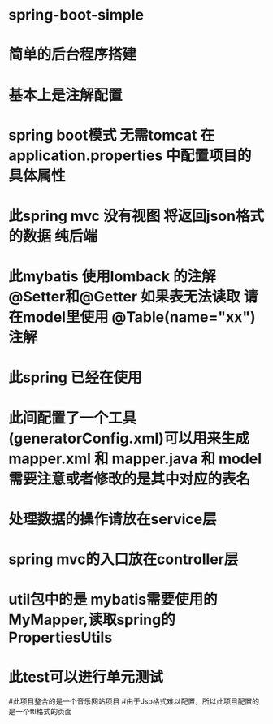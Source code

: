 # spring-boot-simple
# 简单的后台程序搭建 
# 基本上是注解配置
# spring boot模式 无需tomcat 在application.properties 中配置项目的具体属性
# 此spring mvc 没有视图 将返回json格式的数据 纯后端
# 此mybatis 使用lomback 的注解 @Setter和@Getter 如果表无法读取 请在model里使用 @Table(name="xx")注解
# 此spring 已经在使用 
# 此间配置了一个工具(generatorConfig.xml)可以用来生成 mapper.xml 和 mapper.java 和 model 需要注意或者修改的是其中对应的表名
# 处理数据的操作请放在service层
# spring mvc的入口放在controller层
# util包中的是 mybatis需要使用的MyMapper,读取spring的PropertiesUtils
# 此test可以进行单元测试


#此项目整合的是一个音乐网站项目
#由于Jsp格式难以配置，所以此项目配置的是一个ftl格式的页面
